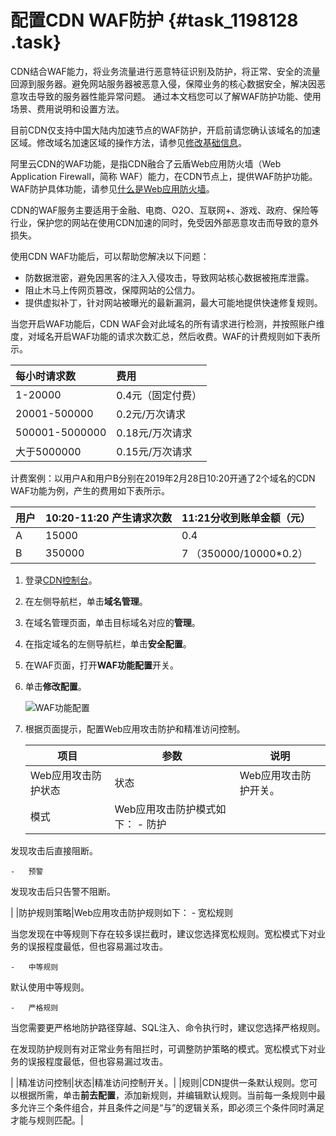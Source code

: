 # 配置CDN WAF防护 {#task_1198128 .task}

CDN结合WAF能力，将业务流量进行恶意特征识别及防护，将正常、安全的流量回源到服务器。避免网站服务器被恶意入侵，保障业务的核心数据安全，解决因恶意攻击导致的服务器性能异常问题。 通过本文档您可以了解WAF防护功能、使用场景、费用说明和设置方法。

目前CDN仅支持中国大陆内加速节点的WAF防护，开启前请您确认该域名的加速区域。修改域名加速区域的操作方法，请参见[修改基础信息](cn.zh-CN/域名管理/基本配置/修改基础信息.md#)。

阿里云CDN的WAF功能，是指CDN融合了云盾Web应用防火墙（Web Application Firewall，简称 WAF）能力，在CDN节点上，提供WAF防护功能。WAF防护具体功能，请参见[什么是Web应用防火墙](https://help.aliyun.com/document_detail/28517.html)。

CDN的WAF服务主要适用于金融、电商、O2O、互联网+、游戏、政府、保险等行业，保护您的网站在使用CDN加速的同时，免受因外部恶意攻击而导致的意外损失。

使用CDN WAF功能后，可以帮助您解决以下问题：

-   防数据泄密，避免因黑客的注入入侵攻击，导致网站核心数据被拖库泄露。
-   阻止木马上传网页篡改，保障网站的公信力。
-   提供虚拟补丁，针对网站被曝光的最新漏洞，最大可能地提供快速修复规则。

当您开启WAF功能后，CDN WAF会对此域名的所有请求进行检测，并按照账户维度，对域名开启WAF功能的请求次数汇总，然后收费。WAF的计费规则如下表所示。

|每小时请求数|费用|
|:-----|:-|
|1-20000|0.4元（固定付费）|
|20001-500000|0.2元/万次请求|
|500001-5000000|0.18元/万次请求|
|大于5000000|0.15元/万次请求|

计费案例：以用户A和用户B分别在2019年2月28日10:20开通了2个域名的CDN WAF功能为例，产生的费用如下表所示。

|用户|10:20-11:20 产生请求次数|11:21分收到账单金额（元）|
|:-|:-----------------|:--------------|
|A|15000|0.4|
|B|350000|7 （350000/10000\*0.2）|

1.  登录[CDN控制台](https://cdn.console.aliyun.com)。
2.  在左侧导航栏，单击**域名管理**。
3.  在域名管理页面，单击目标域名对应的**管理**。
4.  在指定域名的左侧导航栏，单击**安全配置**。
5.  在WAF页面，打开**WAF功能配置**开关。
6.  单击**修改配置**。 

    ![WAF功能配置](http://static-aliyun-doc.oss-cn-hangzhou.aliyuncs.com/assets/img/134870/156584061951524_zh-CN.png)

7.  根据页面提示，配置Web应用攻击防护和精准访问控制。 

    |项目|参数|说明|
    |--|--|--|
    |Web应用攻击防护状态|状态|Web应用攻击防护开关。|
    |模式|Web应用攻击防护模式如下：     -   防护

发现攻击后直接阻断。

    -   预警

发现攻击后只告警不阻断。

 |
    |防护规则策略|Web应用攻击防护规则如下：     -   宽松规则

当您发现在中等规则下存在较多误拦截时，建议您选择宽松规则。宽松模式下对业务的误报程度最低，但也容易漏过攻击。

    -   中等规则

默认使用中等规则。

    -   严格规则

当您需要更严格地防护路径穿越、SQL注入、命令执行时，建议您选择严格规则。

 在发现防护规则有对正常业务有阻拦时，可调整防护策略的模式。宽松模式下对业务的误报程度最低，但也容易漏过攻击。

 |
    |精准访问控制|状态|精准访问控制开关。|
    |规则|CDN提供一条默认规则。您可以根据所需，单击**前去配置**，添加新规则，并编辑默认规则。当前每一条规则中最多允许三个条件组合，并且条件之间是“与”的逻辑关系，即必须三个条件同时满足才能与规则匹配。|


